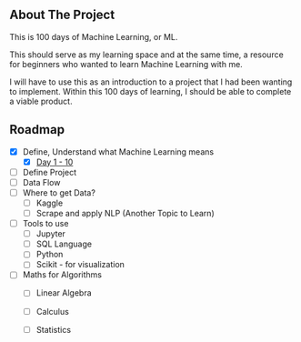 ## About The Project

This is 100 days of Machine Learning, or ML.

This should serve as my learning space and at the same time, a resource for beginners who wanted to learn Machine Learning with me.

I will have to use this as an introduction to a project that I had been wanting to implement. Within this 100 days of learning, I should be able to complete a viable product. 

## Roadmap
- [x] Define, Understand what Machine Learning means
  - [x] [Day 1 - 10][ML1-url]
- [ ] Define Project
- [ ] Data Flow
- [ ] Where to get Data?
  - [ ] Kaggle
  - [ ] Scrape and apply NLP (Another Topic to Learn)
- [ ] Tools to use
  - [ ] Jupyter 
  - [ ] SQL Language
  - [ ] Python
  - [ ] Scikit - for visualization
- [ ] Maths for Algorithms
  - [ ] Linear Algebra
  - [ ] Calculus
  - [ ] Statistics


[ML1-url]: https://github.com/ivymorenomt/100DaysML/tree/master/1-10